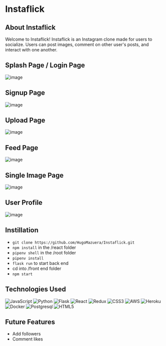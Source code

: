 # Instaflick

## About Instaflick

Welcome to Instaflick! Instaflick is an Instagram clone made for users to socialize. Users can post images, comment on other user's posts, and interact with one another.

## Splash Page / Login Page
![image](https://user-images.githubusercontent.com/100460237/182057373-25195e3d-cd46-4646-8289-6070394add9e.png)

## Signup Page
![image](https://user-images.githubusercontent.com/100460237/182057464-caba09ef-2222-4c5c-8c64-476ffd1cb41a.png)

## Upload Page
![image](https://user-images.githubusercontent.com/100460237/182058618-79428d11-76a4-42f2-8f81-0c9cf388812e.png)

## Feed Page
![image](https://user-images.githubusercontent.com/100460237/182058808-ba8e25dc-2bfb-4d67-a267-396c67fec01e.png)

## Single Image Page
![image](https://user-images.githubusercontent.com/100460237/182060340-9b99ffbf-d5cc-49d8-9df5-f98fa5166abd.png)

## User Profile
![image](https://user-images.githubusercontent.com/100460237/182059178-9962f507-3f78-499b-bf95-dda694a7acf8.png)

## Instillation 
* ```git clone https://github.com/HugoMazuera/Instaflick.git```
* ```npm install``` in the /react folder
* ```pipenv shell``` in the /root folder
* ```pipenv install```
* ```flask run``` to start back end
* cd into /front end folder
* ```npm start```

## Technologies Used
![JavaScript](https://img.shields.io/badge/javascript-%23323330.svg?style=for-the-badge&logo=javascript&logoColor=%23F7DF1E)
![Python](https://img.shields.io/badge/Python-FFD43B?style=for-the-badge&logo=python&logoColor=blue)
![Flask](https://img.shields.io/badge/Flask-000000?style=for-the-badge&logo=flask&logoColor=white)
![React](https://img.shields.io/badge/react-%2320232a.svg?style=for-the-badge&logo=react&logoColor=%2361DAFB)
![Redux](https://img.shields.io/badge/redux-%23593d88.svg?style=for-the-badge&logo=redux&logoColor=white)
![CSS3](https://img.shields.io/badge/css3-%231572B6.svg?style=for-the-badge&logo=css3&logoColor=white)
![AWS](https://img.shields.io/badge/AWS-%23FF9900.svg?style=for-the-badge&logo=amazon-aws&logoColor=white)
![Heroku](https://img.shields.io/badge/heroku-%23430098.svg?style=for-the-badge&logo=heroku&logoColor=white)
![Docker](https://img.shields.io/badge/Docker-2CA5E0?style=for-the-badge&logo=docker&logoColor=white)
![Postgresql](https://img.shields.io/badge/PostgreSQL-316192?style=for-the-badge&logo=postgresql&logoColor=white)
![HTML5](https://img.shields.io/badge/html5-%23E34F26.svg?style=for-the-badge&logo=html5&logoColor=white)

## Future Features
* Add followers
* Comment likes
